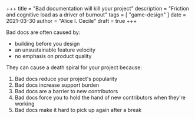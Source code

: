 +++
title = "Bad documentation will kill your project"
description = "Friction and cognitive load as a driver of burnout"
tags = [
    "game-design"
]
date = 2021-03-30
author = "Alice I. Cecile"
draft = true
+++

Bad docs are often caused by:

- building before you design
- an unsustainable feature velocity
- no emphasis on product quality

They can cause a death spiral for your project because:

1. Bad docs reduce your project's popularity
2. Bad docs increase support burden
3. Bad docs are a barrier to new contributors
4. Bad docs force you to hold the hand of new contributors when they're working
5. Bad docs make it hard to pick up again after a break
